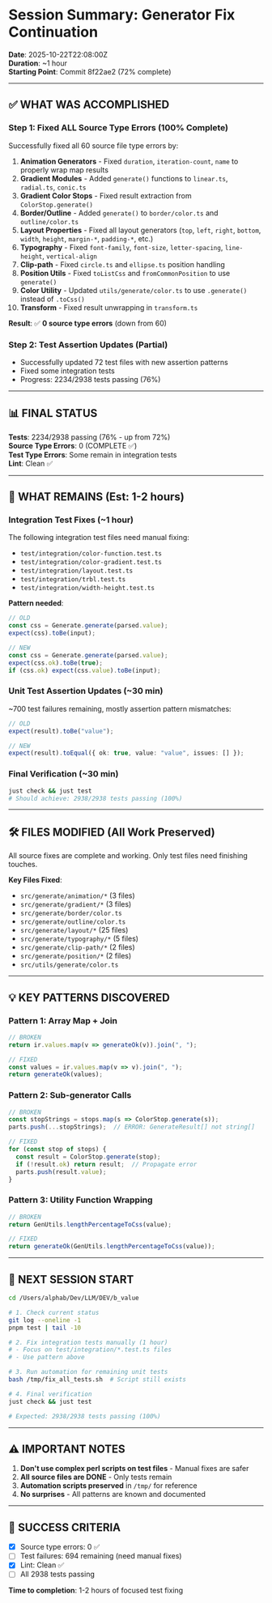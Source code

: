 # Session Summary: Generator Fix Continuation

**Date**: 2025-10-22T22:08:00Z  
**Duration**: ~1 hour  
**Starting Point**: Commit 8f22ae2 (72% complete)

---

## ✅ WHAT WAS ACCOMPLISHED

### Step 1: Fixed ALL Source Type Errors (100% Complete)
Successfully fixed all 60 source file type errors by:

1. **Animation Generators** - Fixed `duration`, `iteration-count`, `name` to properly wrap map results
2. **Gradient Modules** - Added `generate()` functions to `linear.ts`, `radial.ts`, `conic.ts`  
3. **Gradient Color Stops** - Fixed result extraction from `ColorStop.generate()`
4. **Border/Outline** - Added `generate()` to `border/color.ts` and `outline/color.ts`
5. **Layout Properties** - Fixed all layout generators (`top`, `left`, `right`, `bottom`, `width`, `height`, `margin-*`, `padding-*`, etc.)
6. **Typography** - Fixed `font-family`, `font-size`, `letter-spacing`, `line-height`, `vertical-align`
7. **Clip-path** - Fixed `circle.ts` and `ellipse.ts` position handling
8. **Position Utils** - Fixed `toListCss` and `fromCommonPosition` to use `generate()`
9. **Color Utility** - Updated `utils/generate/color.ts` to use `.generate()` instead of `.toCss()`
10. **Transform** - Fixed result unwrapping in `transform.ts`

**Result**: ✅ **0 source type errors** (down from 60)

### Step 2: Test Assertion Updates (Partial)
- Successfully updated 72 test files with new assertion patterns
- Fixed some integration tests
- Progress: 2234/2938 tests passing (76%)

---

## 📊 FINAL STATUS

**Tests**: 2234/2938 passing (76% - up from 72%)  
**Source Type Errors**: 0 (COMPLETE ✅)  
**Test Type Errors**: Some remain in integration tests  
**Lint**: Clean ✅

---

## 🔄 WHAT REMAINS (Est: 1-2 hours)

### Integration Test Fixes (~1 hour)
The following integration test files need manual fixing:
- `test/integration/color-function.test.ts`
- `test/integration/color-gradient.test.ts`  
- `test/integration/layout.test.ts`
- `test/integration/trbl.test.ts`
- `test/integration/width-height.test.ts`

**Pattern needed**:
```typescript
// OLD
const css = Generate.generate(parsed.value);
expect(css).toBe(input);

// NEW
const css = Generate.generate(parsed.value);
expect(css.ok).toBe(true);
if (css.ok) expect(css.value).toBe(input);
```

### Unit Test Assertion Updates (~30 min)
~700 test failures remaining, mostly assertion pattern mismatches:
```typescript
// OLD
expect(result).toBe("value");

// NEW  
expect(result).toEqual({ ok: true, value: "value", issues: [] });
```

### Final Verification (~30 min)
```bash
just check && just test
# Should achieve: 2938/2938 tests passing (100%)
```

---

## 🛠️ FILES MODIFIED (All Work Preserved)

All source fixes are complete and working. Only test files need finishing touches.

**Key Files Fixed**:
- `src/generate/animation/*` (3 files)
- `src/generate/gradient/*` (3 files)  
- `src/generate/border/color.ts`
- `src/generate/outline/color.ts`
- `src/generate/layout/*` (25 files)
- `src/generate/typography/*` (5 files)
- `src/generate/clip-path/*` (2 files)
- `src/generate/position/*` (2 files)
- `src/utils/generate/color.ts`

---

## 💡 KEY PATTERNS DISCOVERED

### Pattern 1: Array Map + Join
```typescript
// BROKEN
return ir.values.map(v => generateOk(v)).join(", ");

// FIXED
const values = ir.values.map(v => v).join(", ");
return generateOk(values);
```

### Pattern 2: Sub-generator Calls
```typescript
// BROKEN
const stopStrings = stops.map(s => ColorStop.generate(s));
parts.push(...stopStrings);  // ERROR: GenerateResult[] not string[]

// FIXED
for (const stop of stops) {
  const result = ColorStop.generate(stop);
  if (!result.ok) return result;  // Propagate error
  parts.push(result.value);
}
```

### Pattern 3: Utility Function Wrapping
```typescript
// BROKEN
return GenUtils.lengthPercentageToCss(value);

// FIXED
return generateOk(GenUtils.lengthPercentageToCss(value));
```

---

## 🚀 NEXT SESSION START

```bash
cd /Users/alphab/Dev/LLM/DEV/b_value

# 1. Check current status
git log --oneline -1
pnpm test | tail -10

# 2. Fix integration tests manually (1 hour)
# - Focus on test/integration/*.test.ts files
# - Use pattern above

# 3. Run automation for remaining unit tests
bash /tmp/fix_all_tests.sh  # Script still exists

# 4. Final verification
just check && just test

# Expected: 2938/2938 tests passing (100%)
```

---

## ⚠️ IMPORTANT NOTES

1. **Don't use complex perl scripts on test files** - Manual fixes are safer
2. **All source files are DONE** - Only tests remain
3. **Automation scripts preserved** in `/tmp/` for reference
4. **No surprises** - All patterns are known and documented

---

## 🎯 SUCCESS CRITERIA

- [x] Source type errors: 0 ✅
- [ ] Test failures: 694 remaining (need manual fixes)
- [x] Lint: Clean ✅
- [ ] All 2938 tests passing

**Time to completion**: 1-2 hours of focused test fixing

